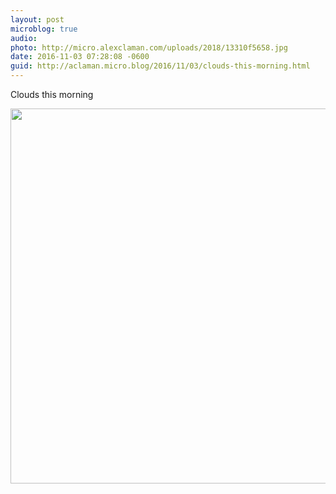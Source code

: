 ```yaml
---
layout: post
microblog: true
audio: 
photo: http://micro.alexclaman.com/uploads/2018/13310f5658.jpg
date: 2016-11-03 07:28:08 -0600
guid: http://aclaman.micro.blog/2016/11/03/clouds-this-morning.html
---
```

Clouds this morning

<img src="http://micro.alexclaman.com/uploads/2018/13310f5658.jpg" width="600" height="600" />
